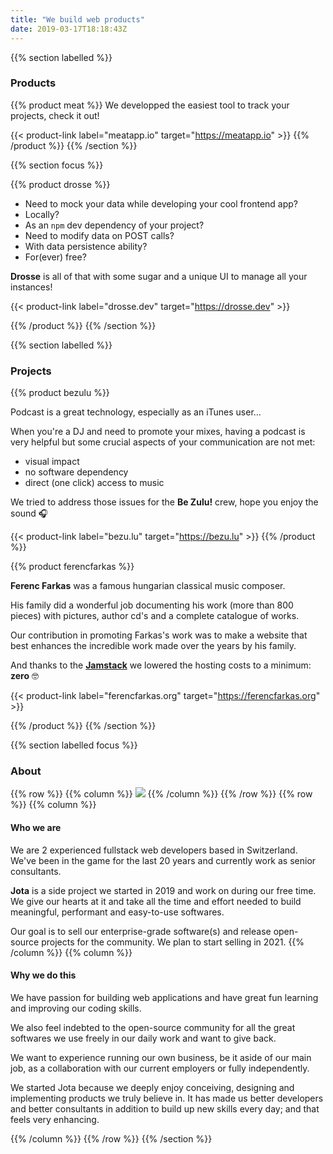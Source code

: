 ```yaml
---
title: "We build web products"
date: 2019-03-17T18:18:43Z
---
```


{{% section labelled %}}
### Products

{{% product meat %}}
We developped the easiest tool to track your projects, check it out!

{{< product-link label="meatapp.io" target="https://meatapp.io" >}}
{{% /product %}}
{{% /section %}}

{{% section focus %}}
<!-- Drosse -->
{{% product drosse %}}

- Need to mock your data while developing your cool frontend app?
- Locally?
- As an `npm` dev dependency of your project?
- Need to modify data on POST calls?
- With data persistence ability?
- For(ever) free?

**Drosse** is all of that with some sugar and a unique UI to manage all your instances!

{{< product-link label="drosse.dev" target="https://drosse.dev" >}}

{{% /product %}}
{{% /section %}}

{{% section labelled %}}
### Projects
<!-- Be Zulu -->
{{% product bezulu %}}

Podcast is a great technology, especially as an iTunes user...

When you're a DJ and need to promote your mixes, having a podcast is very
helpful but some crucial aspects of your communication are not met:

- visual impact
- no software dependency
- direct (one click) access to music

We tried to address those issues for the **Be Zulu!** crew, hope you enjoy the sound 🎧

{{< product-link label="bezu.lu" target="https://bezu.lu" >}}
{{% /product %}}

<!-- ferencfarkas.org -->
{{% product ferencfarkas %}}

**Ferenc Farkas** was a famous hungarian classical music composer.

His family
did a wonderful job documenting his work (more than 800 pieces) with pictures,
author cd's and a complete catalogue of works.

Our contribution in promoting Farkas's work was to make a website that best
enhances the incredible work made over the years by his family.

And thanks to the **[Jamstack](https://www.netlify.com/jamstack/)** we
lowered the hosting costs to a minimum: **zero** 🤓

{{< product-link label="ferencfarkas.org" target="https://ferencfarkas.org" >}}

{{% /product %}}
{{% /section %}}

{{% section labelled focus %}}
### About
{{% row %}}
{{% column %}}
<img class="juniors" src="/img/juniors-at-work.jpg" srcset="/img/juniors-at-work@2x.jpg 2x, /img//img/juniors-at-work@3x.jpg 3x">
{{% /column %}}
{{% /row %}}
{{% row %}}
{{% column %}}
#### Who we are
<p class="secondary">
We are 2 experienced fullstack web developers based in Switzerland. We've
been in the game for the last 20 years and currently work as senior consultants.
</p>

**Jota** is a side project we started in 2019 and work on during our free time.
We give our hearts at it and take all the time and effort needed to build
meaningful, performant and easy-to-use softwares.

Our goal is to sell our enterprise-grade software(s) and release open-source
projects for the community. We plan to start selling in 2021.
{{% /column %}}
{{% column %}}
#### Why we do this

We have passion for building web applications and have great fun
learning and improving our coding skills.

We also feel indebted to the open-source community for all the great softwares
we use freely in our daily work and want to give back.

We want to experience running our own business, be it aside of our
main job, as a collaboration with our current employers or fully
independently.

<p class="secondary">
We started Jota because we deeply enjoy conceiving, designing and implementing
products we truly believe in. It has made us better developers and better
consultants in addition to build up new skills every day; and that feels
very enhancing.
</p>

{{% /column %}}
{{% /row %}}
{{% /section %}}